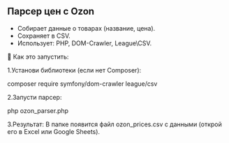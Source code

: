 ## Парсер цен с Ozon
- Собирает данные о товарах (название, цена).
- Сохраняет в CSV.
- Использует: PHP, DOM-Crawler, League\CSV.

🔧 Как это запустить:

1.Установи библиотеки (если нет Composer):

composer require symfony/dom-crawler league/csv

2.Запусти парсер:

php ozon_parser.php

3.Результат:
В папке появится файл ozon_prices.csv с данными (открой его в Excel или Google Sheets).
